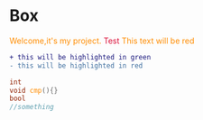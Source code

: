 # Box
<font color=#FF8C00>Welcome,it's my project.
<font color=Crimson>Test</font>
<font color="#FF8C00">This text will be red</font>
  
  
```diff
+ this will be highlighted in green
- this will be highlighted in red
```
  
  
  ```c++
int
void cmp(){}
bool
//something
```
